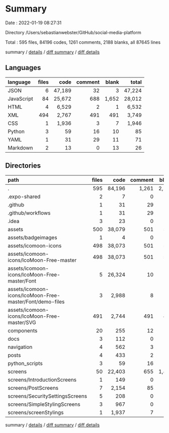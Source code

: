 # Summary

Date : 2022-01-19 08:27:31

Directory /Users/sebastianwebster/GitHub/social-media-platform

Total : 595 files,  84196 codes, 1261 comments, 2188 blanks, all 87645 lines

summary / [details](details.md) / [diff summary](diff.md) / [diff details](diff-details.md)

## Languages
| language | files | code | comment | blank | total |
| :--- | ---: | ---: | ---: | ---: | ---: |
| JSON | 6 | 47,189 | 32 | 3 | 47,224 |
| JavaScript | 84 | 25,672 | 688 | 1,652 | 28,012 |
| HTML | 4 | 6,529 | 2 | 1 | 6,532 |
| XML | 494 | 2,767 | 491 | 491 | 3,749 |
| CSS | 1 | 1,936 | 3 | 7 | 1,946 |
| Python | 3 | 59 | 16 | 10 | 85 |
| YAML | 1 | 31 | 29 | 11 | 71 |
| Markdown | 2 | 13 | 0 | 13 | 26 |

## Directories
| path | files | code | comment | blank | total |
| :--- | ---: | ---: | ---: | ---: | ---: |
| . | 595 | 84,196 | 1,261 | 2,188 | 87,645 |
| .expo-shared | 2 | 7 | 0 | 7 | 14 |
| .github | 1 | 31 | 29 | 11 | 71 |
| .github/workflows | 1 | 31 | 29 | 11 | 71 |
| .idea | 3 | 23 | 0 | 0 | 23 |
| assets | 500 | 38,079 | 501 | 514 | 39,094 |
| assets/badgeimages | 1 | 4 | 0 | 4 | 8 |
| assets/icomoon-icons | 498 | 38,073 | 501 | 510 | 39,084 |
| assets/icomoon-icons/IcoMoon-Free-master | 498 | 38,073 | 501 | 510 | 39,084 |
| assets/icomoon-icons/IcoMoon-Free-master/Font | 5 | 26,324 | 10 | 12 | 26,346 |
| assets/icomoon-icons/IcoMoon-Free-master/Font/demo-files | 3 | 2,988 | 8 | 11 | 3,007 |
| assets/icomoon-icons/IcoMoon-Free-master/SVG | 491 | 2,744 | 491 | 491 | 3,726 |
| components | 20 | 255 | 12 | 46 | 313 |
| docs | 3 | 112 | 0 | 0 | 112 |
| navigation | 4 | 562 | 3 | 45 | 610 |
| posts | 4 | 433 | 2 | 11 | 446 |
| python_scripts | 3 | 59 | 16 | 10 | 85 |
| screens | 50 | 22,403 | 655 | 1,493 | 24,551 |
| screens/IntroductionScreens | 1 | 149 | 0 | 2 | 151 |
| screens/PostScreens | 7 | 2,154 | 85 | 174 | 2,413 |
| screens/SecuritySettingsScreens | 5 | 208 | 0 | 10 | 218 |
| screens/SimpleStylingScreens | 3 | 967 | 0 | 57 | 1,024 |
| screens/screenStylings | 1 | 1,937 | 7 | 183 | 2,127 |

summary / [details](details.md) / [diff summary](diff.md) / [diff details](diff-details.md)